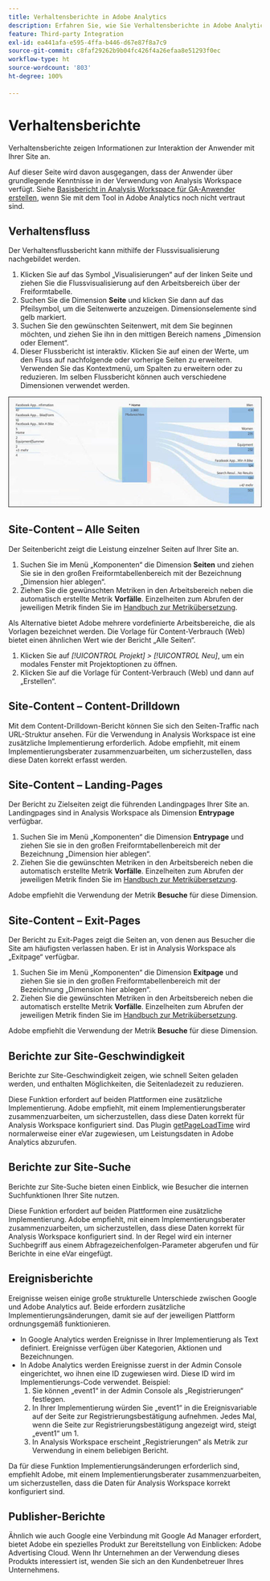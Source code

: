 ```yaml
---
title: Verhaltensberichte in Adobe Analytics
description: Erfahren Sie, wie Sie Verhaltensberichte in Adobe Analytics erstellen.
feature: Third-party Integration
exl-id: ea441afa-e595-4ffa-b446-d67e87f8a7c9
source-git-commit: c8faf29262b9b04fc426f4a26efaa8e51293f0ec
workflow-type: ht
source-wordcount: '803'
ht-degree: 100%

---
```


# Verhaltensberichte

Verhaltensberichte zeigen Informationen zur Interaktion der Anwender mit Ihrer Site an.

Auf dieser Seite wird davon ausgegangen, dass der Anwender über grundlegende Kenntnisse in der Verwendung von Analysis Workspace verfügt. Siehe [Basisbericht in Analysis Workspace für GA-Anwender erstellen](create-report.md), wenn Sie mit dem Tool in Adobe Analytics noch nicht vertraut sind.

## Verhaltensfluss

Der Verhaltensflussbericht kann mithilfe der Flussvisualisierung nachgebildet werden.

1. Klicken Sie auf das Symbol „Visualisierungen“ auf der linken Seite und ziehen Sie die Flussvisualisierung auf den Arbeitsbereich über der Freiformtabelle.
2. Suchen Sie die Dimension **Seite** und klicken Sie dann auf das Pfeilsymbol, um die Seitenwerte anzuzeigen. Dimensionselemente sind gelb markiert.
3. Suchen Sie den gewünschten Seitenwert, mit dem Sie beginnen möchten, und ziehen Sie ihn in den mittigen Bereich namens „Dimension oder Element“.
4. Dieser Flussbericht ist interaktiv. Klicken Sie auf einen der Werte, um den Fluss auf nachfolgende oder vorherige Seiten zu erweitern. Verwenden Sie das Kontextmenü, um Spalten zu erweitern oder zu reduzieren. Im selben Flussbericht können auch verschiedene Dimensionen verwendet werden.

![Flussbericht](/help/technotes/ga-to-aa/assets/flow.png)

## Site-Content – Alle Seiten

Der Seitenbericht zeigt die Leistung einzelner Seiten auf Ihrer Site an.

1. Suchen Sie im Menü „Komponenten“ die Dimension **Seiten** und ziehen Sie sie in den großen Freiformtabellenbereich mit der Bezeichnung „Dimension hier ablegen“.
2. Ziehen Sie die gewünschten Metriken in den Arbeitsbereich neben die automatisch erstellte Metrik **Vorfälle**. Einzelheiten zum Abrufen der jeweiligen Metrik finden Sie im [Handbuch zur Metrikübersetzung](common-metrics.md).

Als Alternative bietet Adobe mehrere vordefinierte Arbeitsbereiche, die als Vorlagen bezeichnet werden. Die Vorlage für Content-Verbrauch (Web) bietet einen ähnlichen Wert wie der Bericht „Alle Seiten“.

1. Klicken Sie auf *[!UICONTROL Projekt] > [!UICONTROL Neu]*, um ein modales Fenster mit Projektoptionen zu öffnen.
2. Klicken Sie auf die Vorlage für Content-Verbrauch (Web) und dann auf „Erstellen“.

## Site-Content – Content-Drilldown

Mit dem Content-Drilldown-Bericht können Sie sich den Seiten-Traffic nach URL-Struktur ansehen. Für die Verwendung in Analysis Workspace ist eine zusätzliche Implementierung erforderlich. Adobe empfiehlt, mit einem Implementierungsberater zusammenzuarbeiten, um sicherzustellen, dass diese Daten korrekt erfasst werden.

## Site-Content – Landing-Pages

Der Bericht zu Zielseiten zeigt die führenden Landingpages Ihrer Site an. Landingpages sind in Analysis Workspace als Dimension **Entrypage** verfügbar.

1. Suchen Sie im Menü „Komponenten“ die Dimension **Entrypage** und ziehen Sie sie in den großen Freiformtabellenbereich mit der Bezeichnung „Dimension hier ablegen“.
2. Ziehen Sie die gewünschten Metriken in den Arbeitsbereich neben die automatisch erstellte Metrik **Vorfälle**. Einzelheiten zum Abrufen der jeweiligen Metrik finden Sie im [Handbuch zur Metrikübersetzung](common-metrics.md).

Adobe empfiehlt die Verwendung der Metrik **Besuche** für diese Dimension.

## Site-Content – Exit-Pages

Der Bericht zu Exit-Pages zeigt die Seiten an, von denen aus Besucher die Site am häufigsten verlassen haben. Er ist in Analysis Workspace als „Exitpage“ verfügbar.

1. Suchen Sie im Menü „Komponenten“ die Dimension **Exitpage** und ziehen Sie sie in den großen Freiformtabellenbereich mit der Bezeichnung „Dimension hier ablegen“.
2. Ziehen Sie die gewünschten Metriken in den Arbeitsbereich neben die automatisch erstellte Metrik **Vorfälle**. Einzelheiten zum Abrufen der jeweiligen Metrik finden Sie im [Handbuch zur Metrikübersetzung](common-metrics.md).

Adobe empfiehlt die Verwendung der Metrik **Besuche** für diese Dimension.

## Berichte zur Site-Geschwindigkeit

Berichte zur Site-Geschwindigkeit zeigen, wie schnell Seiten geladen werden, und enthalten Möglichkeiten, die Seitenladezeit zu reduzieren.

Diese Funktion erfordert auf beiden Plattformen eine zusätzliche Implementierung. Adobe empfiehlt, mit einem Implementierungsberater zusammenzuarbeiten, um sicherzustellen, dass diese Daten korrekt für Analysis Workspace konfiguriert sind. Das Plugin [getPageLoadTime](/help/implement/vars/plugins/getpageloadtime.md) wird normalerweise einer eVar zugewiesen, um Leistungsdaten in Adobe Analytics abzurufen.

## Berichte zur Site-Suche

Berichte zur Site-Suche bieten einen Einblick, wie Besucher die internen Suchfunktionen Ihrer Site nutzen.

Diese Funktion erfordert auf beiden Plattformen eine zusätzliche Implementierung. Adobe empfiehlt, mit einem Implementierungsberater zusammenzuarbeiten, um sicherzustellen, dass diese Daten korrekt für Analysis Workspace konfiguriert sind. In der Regel wird ein interner Suchbegriff aus einem Abfragezeichenfolgen-Parameter abgerufen und für Berichte in eine eVar eingefügt.

## Ereignisberichte

Ereignisse weisen einige große strukturelle Unterschiede zwischen Google und Adobe Analytics auf. Beide erfordern zusätzliche Implementierungsänderungen, damit sie auf der jeweiligen Plattform ordnungsgemäß funktionieren.

* In Google Analytics werden Ereignisse in Ihrer Implementierung als Text definiert. Ereignisse verfügen über Kategorien, Aktionen und Bezeichnungen.
* In Adobe Analytics werden Ereignisse zuerst in der Admin Console eingerichtet, wo ihnen eine ID zugewiesen wird. Diese ID wird im Implementierungs-Code verwendet. Beispiel:
   1. Sie können „event1“ in der Admin Console als „Registrierungen“ festlegen.
   2. In Ihrer Implementierung würden Sie „event1“ in die Ereignisvariable auf der Seite zur Registrierungsbestätigung aufnehmen. Jedes Mal, wenn die Seite zur Registrierungsbestätigung angezeigt wird, steigt „event1“ um 1.
   3. In Analysis Workspace erscheint „Registrierungen“ als Metrik zur Verwendung in einem beliebigen Bericht.

Da für diese Funktion Implementierungsänderungen erforderlich sind, empfiehlt Adobe, mit einem Implementierungsberater zusammenzuarbeiten, um sicherzustellen, dass die Daten für Analysis Workspace korrekt konfiguriert sind.

## Publisher-Berichte

Ähnlich wie auch Google eine Verbindung mit Google Ad Manager erfordert, bietet Adobe ein spezielles Produkt zur Bereitstellung von Einblicken: Adobe Advertising Cloud. Wenn Ihr Unternehmen an der Verwendung dieses Produkts interessiert ist, wenden Sie sich an den Kundenbetreuer Ihres Unternehmens.
